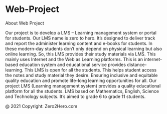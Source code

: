 # Web-Project

About Web Project

Our project is to develop a LMS – Learning management system or portal for students. Our LMS name is zero to hero. It’s designed to deliver track and report the administer learning content and e-books for students. In these modern-day students don’t only depend on physical learning but also online learning. So, this LMS provides their study materials via LMS.  This mainly uses Internet and the Web as Learning platforms. This is an internet-based education system and educational service provides distance-learning. This LMS is open for all the students. This helps student access the notes and study material they desire. Ensuring inclusive and equitable quality education and promote life-long learning opportunities for all. Our project LMS (Learning management system) provides a quality educational platform for all the students. LMS based on Mathematics, English, Science and Technology subjects. It’s aimed to grade 6 to grade 11 students.

 @ 2021 Copyright: Zero2Hero.com
